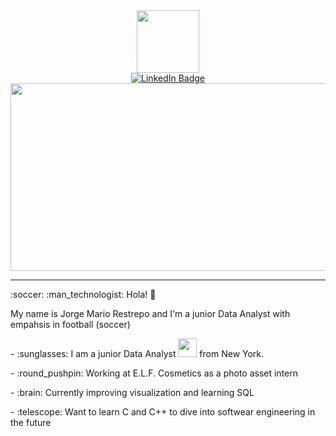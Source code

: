 <div id="header" align="center">
  <img src="https://media.giphy.com/media/oiF19DoZ8MtZhnElOd/giphy.gif" width="100"/>
</div>

<div id="header" align="center">
  <a href="https://www.linkedin.com/in/jorgemariorest">
    <img src="https://img.shields.io/badge/LinkedIn-blue?style=for-the-badge&logo=linkedin&logoColor=white" alt="LinkedIn Badge"/>
  </a>
</div>

<div id="header" align="center">
      <img src="https://komarev.com/ghpvc/?username=Jorge-Mario-18&style=flat-square&color=blue" alt=""/>
  </dic>
  
<div>
  <img src="https://media.giphy.com/media/2jMxXMfsJVJelv062L/giphy.gif" width="600" height="300"/>
</div>


---

<div id="header" align="left">
  <p> :soccer: :man_technologist: Hola! 👋 <p>
<p> My name is Jorge Mario Restrepo and I'm a junior Data Analyst with empahsis in football (soccer) <p>
<p> - :sunglasses: I am a junior Data Analyst <img src="https://media.giphy.com/media/iDaCeaKrHhUI1I8e2b/giphy.gif" width="30"> from New York.<p>
  <p> - :round_pushpin: Working at E.L.F. Cosmetics as a photo asset intern <p>
  <p> - :brain: Currently improving visualization and learning SQL <p>
  <p> - :telescope: Want to learn C and C++ to dive into softwear engineering in the future <p>
</div>



<!--
**Jorge-Mario-18/Jorge-Mario-18** is a ✨ _special_ ✨ repository because its `README.md` (this file) appears on your GitHub profile.

Here are some ideas to get you started:

- 🔭 I’m currently working on ...
- 🌱 I’m currently learning ...
- 👯 I’m looking to collaborate on ...
- 🤔 I’m looking for help with ...
- 💬 Ask me about ...
- 📫 How to reach me: ...
- 😄 Pronouns: ...
- ⚡ Fun fact: ...
-->
